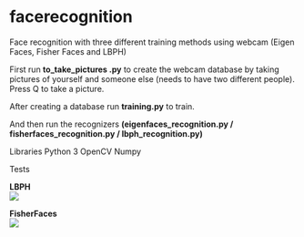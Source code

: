 # facerecognition


Face recognition with three different training methods using webcam (Eigen Faces, Fisher Faces and LBPH)

First run <b>to_take_pictures .py</b>  to create the webcam database by taking pictures of yourself and someone else (needs to have two different people). Press Q to take a picture.

After creating a database run <b>training.py</b> to train. 

And then run the recognizers <b>(eigenfaces_recognition.py / fisherfaces_recognition.py / lbph_recognition.py)</b>

Libraries
Python 3
OpenCV
Numpy


Tests

<b>LBPH</b>
<br>
<img src="https://github.com/Jhonatan-Souza/facerecognition/blob/master/Pbph.gif">


<b>FisherFaces</b>
<br>
<img src="https://github.com/Jhonatan-Souza/facerecognition/blob/master/FisherFaces.gif">
</br>
